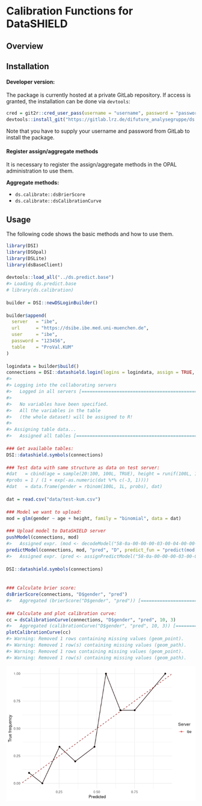 
<!-- README.md is generated from README.Rmd. Please edit that file -->

# Calibration Functions for DataSHIELD

## Overview

## Installation

#### Developer version:

The package is currently hosted at a private GitLab repository. If
access is granted, the installation can be done via `devtools`:

``` r
cred = git2r::cred_user_pass(username = "username", password = "password")
devtools::install_git("https://gitlab.lrz.de/difuture_analysegruppe/ds.calibration.git", credentials = cred)
```

Note that you have to supply your username and password from GitLab to
install the package.

#### Register assign/aggregate methods

It is necessary to register the assign/aggregate methods in the OPAL
administration to use them.

**Aggregate methods:**

  - `ds.calibrate::dsBrierScore`
  - `ds.calibrate::dsCalibrationCurve`

## Usage

The following code shows the basic methods and how to use them.

``` r
library(DSI)
library(DSOpal)
library(DSLite)
library(dsBaseClient)

devtools::load_all("../ds.predict.base")
#> Loading ds.predict.base
# library(ds.calibration)

builder = DSI::newDSLoginBuilder()

builder$append(
  server   = "ibe",
  url      = "https://dsibe.ibe.med.uni-muenchen.de",
  user     = "ibe",
  password = "123456",
  table    = "ProVal.KUM"
)

logindata = builder$build()
connections = DSI::datashield.login(logins = logindata, assign = TRUE, symbol = "D", opts = list(ssl_verifyhost = 0, ssl_verifypeer=0))
#> 
#> Logging into the collaborating servers
#>   Logged in all servers [================================================================] 100% / 1s
#> 
#>   No variables have been specified. 
#>   All the variables in the table 
#>   (the whole dataset) will be assigned to R!
#> 
#> Assigning table data...
#>   Assigned all tables [==================================================================] 100% / 2s

### Get available tables:
DSI::datashield.symbols(connections)

### Test data with same structure as data on test server:
#dat   = cbind(age = sample(20:100, 100L, TRUE), height = runif(100L, 150, 220))
#probs = 1 / (1 + exp(-as.numeric(dat %*% c(-3, 1))))
#dat   = data.frame(gender = rbinom(100L, 1L, probs), dat)

dat = read.csv("data/test-kum.csv")

### Model we want to upload:
mod = glm(gender ~ age + height, family = "binomial", data = dat)

### Upload model to DataSHIELD server
pushModel(connections, mod)
#>   Assigned expr. (mod <- decodeModel("58-0a-00-00-00-03-00-04-00-00-00-03-05-00-00-00-00-05-55-54...
predictModel(connections, mod, "pred", "D", predict_fun = "predict(mod, newdata = D, type = 'response')")
#>   Assigned expr. (pred <- assignPredictModel("58-0a-00-00-00-03-00-04-00-00-00-03-05-00-00-00-00-...

DSI::datashield.symbols(connections)


### Calculate brier score:
dsBrierScore(connections, "D$gender", "pred")
#>   Aggregated (brierScore("D$gender", "pred")) [==========================================] 100% / 0s

### Calculate and plot calibration curve:
cc = dsCalibrationCurve(connections, "D$gender", "pred", 10, 3)
#>   Aggregated (calibrationCurve("D$gender", "pred", 10, 3)) [=============================] 100% / 0s
plotCalibrationCurve(cc)
#> Warning: Removed 1 rows containing missing values (geom_point).
#> Warning: Removed 1 row(s) containing missing values (geom_path).
#> Warning: Removed 1 rows containing missing values (geom_point).
#> Warning: Removed 1 row(s) containing missing values (geom_path).
```

![](Readme_files/unnamed-chunk-2-1.png)<!-- -->
